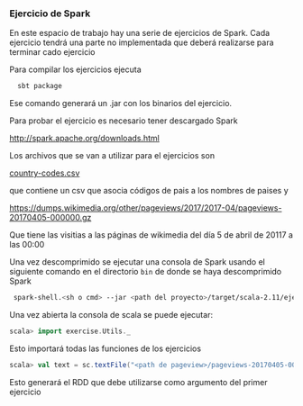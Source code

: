 ### Ejercicio de Spark

En este espacio de trabajo hay una serie de ejercicios de Spark. 
Cada ejercicio tendrá una parte no implementada que deberá realizarse para terminar cado ejercicio

Para compilar los ejercicios ejecuta

```bash
  sbt package
```

Ese comando generará un .jar con los binarios del ejercicio.

Para probar el ejercicio es necesario tener descargado Spark

http://spark.apache.org/downloads.html

Los archivos que se van a utilizar para el ejercicios son

[country-codes.csv](country-codes.csv)

que contiene un csv que asocia códigos de pais a los nombres de paises y 

https://dumps.wikimedia.org/other/pageviews/2017/2017-04/pageviews-20170405-000000.gz

Que tiene las visitias a las páginas de wikimedia del día 5 de abril de 20117 a las 00:00


Una vez descomprimido se ejecutar una consola de Spark usando el siguiente comando en el directorio `bin` de donde se 
 haya descomprimido Spark

```bash
 spark-shell.<sh o cmd> --jar <path del proyecto>/target/scala-2.11/ejercicio-spark_2.11-1.0.jar
```

Una vez abierta la consola de scala se puede ejecutar:

```scala
scala> import exercise.Utils._
```
Esto importará todas las funciones de los ejercicios

```scala
scala> val text = sc.textFile("<path de pageview>/pageviews-20170405-000000.gz")
```

Esto generará el RDD que debe utilizarse como argumento del primer ejercicio